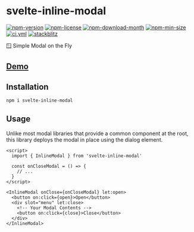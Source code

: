 <!----- BEGIN GHOST DOCS HEADER ----->

# svelte-inline-modal

[![npm-version](https://img.shields.io/npm/v/svelte-inline-modal)](https://npmjs.com/package/svelte-inline-modal) [![npm-license](https://img.shields.io/npm/l/svelte-inline-modal)](https://npmjs.com/package/svelte-inline-modal) [![npm-download-month](https://img.shields.io/npm/dm/svelte-inline-modal)](https://npmjs.com/package/svelte-inline-modal) [![npm-min-size](https://img.shields.io/bundlephobia/min/svelte-inline-modal)](https://npmjs.com/package/svelte-inline-modal) [![ci.yml](https://github.com/jill64/svelte-inline-modal/actions/workflows/ci.yml/badge.svg)](https://github.com/jill64/svelte-inline-modal/actions/workflows/ci.yml) [![stackblitz](https://img.shields.io/badge/StackBlitz-svelte--inline--modal-dodgerblue)](https://stackblitz.com/edit/svelte-inline-modal?file=src%2Froutes%2FDemo.svelte)

🪟 Simple Modal on the Fly

## [Demo](https://stackblitz.com/edit/svelte-inline-modal?file=src%2Froutes%2FDemo.svelte)

## Installation

```sh
npm i svelte-inline-modal
```

<!----- END GHOST DOCS HEADER ----->

## Usage

Unlike most modal libraries that provide a common component at the root, this library deploys the modal in place using the dialog element.

```svelte
<script>
  import { InlineModal } from 'svelte-inline-modal'

  const onCloseModal = () => {
    // ...
  }
</script>

<InlineModal onClose={onCloseModal} let:open>
  <button on:click={open}>Open</button>
  <div slot="menu" let:close>
    <!-- Your Modal Contents -->
    <button on:click={close}>Close</button>
  </div>
</InlineModal>
```
